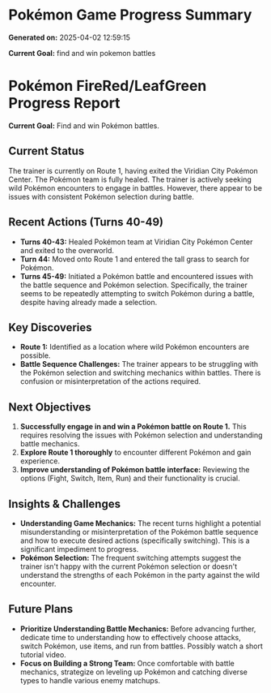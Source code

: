 # Pokémon Game Progress Summary

**Generated on:** 2025-04-02 12:59:15

**Current Goal:** find and win pokemon battles

# Pokémon FireRed/LeafGreen Progress Report

**Current Goal:** Find and win Pokémon battles.

## Current Status

The trainer is currently on Route 1, having exited the Viridian City Pokémon Center. The Pokémon team is fully healed. The trainer is actively seeking wild Pokémon encounters to engage in battles. However, there appear to be issues with consistent Pokémon selection during battle.

## Recent Actions (Turns 40-49)

*   **Turns 40-43:** Healed Pokémon team at Viridian City Pokémon Center and exited to the overworld.
*   **Turn 44:** Moved onto Route 1 and entered the tall grass to search for Pokémon.
*   **Turns 45-49:** Initiated a Pokémon battle and encountered issues with the battle sequence and Pokémon selection. Specifically, the trainer seems to be repeatedly attempting to switch Pokémon during a battle, despite having already made a selection.

## Key Discoveries

*   **Route 1:** Identified as a location where wild Pokémon encounters are possible.
*   **Battle Sequence Challenges:** The trainer appears to be struggling with the Pokémon selection and switching mechanics within battles. There is confusion or misinterpretation of the actions required.

## Next Objectives

1.  **Successfully engage in and win a Pokémon battle on Route 1.** This requires resolving the issues with Pokémon selection and understanding battle mechanics.
2.  **Explore Route 1 thoroughly** to encounter different Pokémon and gain experience.
3.  **Improve understanding of Pokémon battle interface:** Reviewing the options (Fight, Switch, Item, Run) and their functionality is crucial.

## Insights & Challenges

*   **Understanding Game Mechanics:** The recent turns highlight a potential misunderstanding or misinterpretation of the Pokémon battle sequence and how to execute desired actions (specifically switching). This is a significant impediment to progress.
*   **Pokémon Selection:** The frequent switching attempts suggest the trainer isn't happy with the current Pokémon selection or doesn't understand the strengths of each Pokémon in the party against the wild encounter.

## Future Plans

*   **Prioritize Understanding Battle Mechanics:** Before advancing further, dedicate time to understanding how to effectively choose attacks, switch Pokémon, use items, and run from battles. Possibly watch a short tutorial video.
*   **Focus on Building a Strong Team:** Once comfortable with battle mechanics, strategize on leveling up Pokémon and catching diverse types to handle various enemy matchups.
